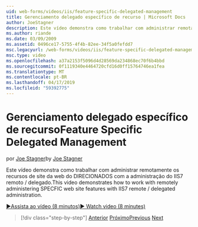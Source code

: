 ```yaml
---
uid: web-forms/videos/iis/feature-specific-delegated-management
title: Gerenciamento delegado específico de recurso | Microsoft Docs
author: JoeStagner
description: Este vídeo demonstra como trabalhar com administrar remotamente os recursos de site da web do DIRECIONADOS com a administração do IIS7 remoto / delegado.
ms.author: riande
ms.date: 03/09/2009
ms.assetid: 0496ce17-5755-4f4b-82ee-34f5a0fefdd7
msc.legacyurl: /web-forms/videos/iis/feature-specific-delegated-management
msc.type: video
ms.openlocfilehash: a37a2153f5096d4d28569da234868ec70f6b4bbd
ms.sourcegitcommit: 0f1119340e4464720cfd16d0ff15764746ea1fea
ms.translationtype: MT
ms.contentlocale: pt-BR
ms.lasthandoff: 04/17/2019
ms.locfileid: "59392775"
---
```

# <a name="feature-specific-delegated-management"></a><span data-ttu-id="03999-103">Gerenciamento delegado específico de recurso</span><span class="sxs-lookup"><span data-stu-id="03999-103">Feature Specific Delegated Management</span></span>

<span data-ttu-id="03999-104">por [Joe Stagner](https://github.com/JoeStagner)</span><span class="sxs-lookup"><span data-stu-id="03999-104">by [Joe Stagner](https://github.com/JoeStagner)</span></span>

<span data-ttu-id="03999-105">Este vídeo demonstra como trabalhar com administrar remotamente os recursos de site da web do DIRECIONADOS com a administração do IIS7 remoto / delegado.</span><span class="sxs-lookup"><span data-stu-id="03999-105">This video demonstrates how to work with remotely administering SPECFIC web site features with IIS7 remote / delegated administration.</span></span>

[<span data-ttu-id="03999-106">&#9654;Assista ao vídeo (8 minutos)</span><span class="sxs-lookup"><span data-stu-id="03999-106">&#9654; Watch video (8 minutes)</span></span>](https://channel9.msdn.com/Blogs/ASP-NET-Site-Videos/feature-specific-delegated-management)

> [!div class="step-by-step"]
> <span data-ttu-id="03999-107">[Anterior](working-with-iis7-deligated-admin.md)
> [Próximo](troubleshooting-production-aspnet-apps.md)</span><span class="sxs-lookup"><span data-stu-id="03999-107">[Previous](working-with-iis7-deligated-admin.md)
[Next](troubleshooting-production-aspnet-apps.md)</span></span>
